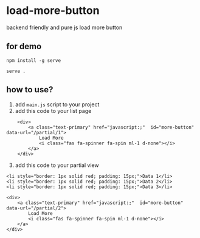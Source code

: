 # load-more-button
backend friendly and pure js load more button

## for demo
`npm install -g serve`

`serve .`

## how to use?

1) add `main.js` script to your project
2) add this code to your list page
```
    <div>
        <a class="text-primary" href="javascript:;"  id="more-button" data-url="/partial/1">
            Load More
            <i class="fas fa-spinner fa-spin ml-1 d-none"></i>
        </a>
    </div>
```
3) add this code to your partial view
```
<li style="border: 1px solid red; padding: 15px;">Data 1</li>
<li style="border: 1px solid red; padding: 15px;">Data 2</li>
<li style="border: 1px solid red; padding: 15px;">Data 3</li>

<div>
    <a class="text-primary" href="javascript:;"  id="more-button" data-url="/partial/2">
        Load More
        <i class="fas fa-spinner fa-spin ml-1 d-none"></i>
    </a>
</div>
```